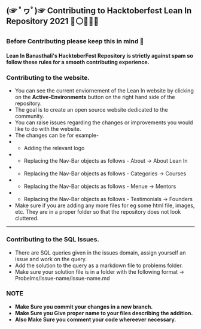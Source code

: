 ## (☞ ﾟヮﾟ)☞ Contributing to Hacktoberfest Lean In Repository 2021 🔴⚪👩🏻‍💼

### Before Contributing please keep this in mind 🍳

#### Lean In Banasthali's HacktoberFest Repository is strictly against spam so follow these rules for a smooth contributing experience.

### Contributing to the website.

- You can see the current enviornement of the Lean In website by clicking on the **Active-Environments** button on the right hand side of the repository.
- The goal is to create an open source website dedicated to the community.
- You can raise issues regarding the changes or improvements you would like to do with the website.
- The changes can be for example-
- - Adding the relevant logo
- - Replacing the Nav-Bar objects as follows - About -> About Lean In
- - Replacing the Nav-Bar objects as follows - Categories -> Courses
- - Replacing the Nav-Bar objects as follows - Menue -> Mentors
- - Replacing the Nav-Bar objects as follows - Testimonials -> Founders
- Make sure if you are adding any more files for eg some html file, images, etc. They are in a proper folder so that the repository does not look cluttered.

---

### Contributing to the SQL Issues.

- There are SQL queries given in the issues domain, assign yourself an issue and work on the query.
- Add the solution to the query as a markdown file to problems folder.
- Make sure your solution file is in a folder with the following format -> Probelms/Issue-name/Issue-name.md

### NOTE

- **Make Sure you commit your changes in a new branch.**
- **Make Sure you Give proper name to your files describing the addition.**
- **Also Make Sure you comment your code whereever necessary.**
